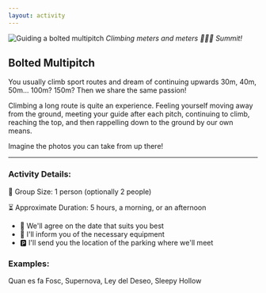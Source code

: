 ```yaml
---
layout: activity
---
```


![Guiding a bolted multipitch](./../assets/img/vía-larga-equipada.jpg)
*Climbing meters and meters 🧗🏻‍♀️ Summit!*

## Bolted Multipitch

You usually climb sport routes and dream of continuing upwards 30m, 40m, 50m... 100m? 150m? Then we share the same passion!

Climbing a long route is quite an experience. Feeling yourself moving away from the ground, meeting your guide after each pitch, continuing to climb, reaching the top, and then rappelling down to the ground by our own means.

Imagine the photos you can take from up there!

* * *

### Activity Details:<br>
👥 Group Size: 1 person (optionally 2 people)

⏳ Approximate Duration: 5 hours, a morning, or an afternoon

*	📅 We'll agree on the date that suits you best
*	🎒 I'll inform you of the necessary equipment
*	🅿️ I'll send you the location of the parking where we'll meet

### Examples:<br>
Quan es fa Fosc, Supernova, Ley del Deseo, Sleepy Hollow


